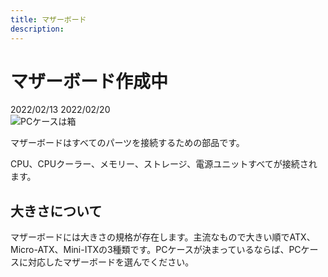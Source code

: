 ```yaml
---
title: マザーボード
description: 
---
```


# マザーボード作成中

<div class="custom-date">
  <i class="far fa-calendar"></i>2022/02/13
  <i class="fas fa-undo-alt"></i>2022/02/20
</div>

<ClientOnly>
  <CallInFeedAdsense />
</ClientOnly>

<img :src="$withBase('/images/docs/motherBoard/mother_eye_catch.png')" alt="PCケースは箱" class="img-center">

マザーボードはすべてのパーツを接続するための部品です。

CPU、CPUクーラー、メモリー、ストレージ、電源ユニットすべてが接続されます。

## 大きさについて

マザーボードには大きさの規格が存在します。主流なもので大きい順でATX、Micro-ATX、Mini-ITXの3種類です。PCケースが決まっているならば、PCケースに対応したマザーボードを選んでください。
